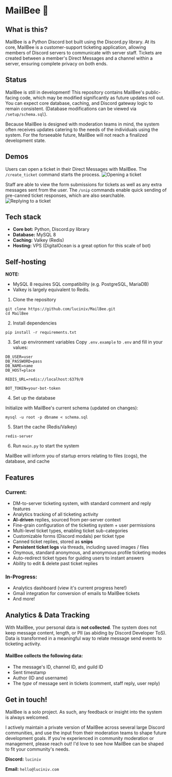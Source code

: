 # MailBee 🐝

## What is this?
MailBee is a Python Discord bot built using the Discord.py library. At its core, MailBee is a customer-support ticketing application, allowing members of Discord servers to communicate with server staff. Tickets are created between a member's Direct Messages and a channel within a server, ensuring complete privacy on both ends. 

## Status
MailBee is still in development! This repository contains MailBee's public-facing code, which may be modified significantly as future updates roll out. You can expect core database, caching, and Discord gateway logic to remain consistent. (Database modifications can be viewed via `/setup/schema.sql`).

Because MailBee is designed with moderation teams in mind, the system often receives updates catering to the needs of the individuals using the system. For the forseeable future, MailBee will not reach a finalized development state.

## Demos
Users can open a ticket in their Direct Messages with MailBee. The `/create_ticket` command starts the process. 
![Opening a ticket](demo/images/ticket_create.gif)

Staff are able to view the form submissions for tickets as well as any extra messages sent from the user. The `/snip` commands enable quick sending of pre-canned ticket responses, which are also searchable.
![Replying to a ticket](demo/images/ticket_reply.gif)

## Tech stack
- **Core bot:** Python, Discord.py library
- **Database:** MySQL 8
- **Caching:** Valkey (Redis)
- **Hosting:** VPS (DigitalOcean is a great option for this scale of bot)

## Self-hosting
**NOTE:** 
- MySQL 8 requires SQL compatibility (e.g. PostgreSQL, MariaDB)
- Valkey is largely equivalent to Redis.


1. Clone the repository
```
git clone https://github.com/luciniv/MailBee.git
cd MailBee
```

2. Install dependencies
```
pip install -r requirements.txt
```

3. Set up environment variables
Copy `.env.example` to `.env` and fill in your values:
```
DB_USER=user
DB_PASSWORD=pass
DB_NAME=name
DB_HOST=place

REDIS_URL=redis://localhost:6379/0

BOT_TOKEN=your-bot-token
```

4. Set up the database
   
Initialize with MailBee's current schema (updated on changes):
```
mysql -u root -p dbname < schema.sql
```

5. Start the cache (Redis/Valkey)
```
redis-server
```

6. Run `main.py` to start the system

MailBee will inform you of startup errors relating to files (cogs), the database, and cache

## Features
### Current:
- DM-to-server ticketing system, with standard comment and reply features
- Analytics tracking of all ticketing activity
- **AI-driven** replies, sourced from per-server context
- Fine-grain configuration of the ticketing system + user permissions
- Multi-level ticket types, enabling ticket sub-categories
- Customizable forms (Discord modals) per ticket type
- Canned ticket replies, stored as **snips**
- **Persistent ticket logs** via threads, including saved images / files
- Onymous, standard anonymous, and anonymous profile ticketing modes
- Auto-redirect ticket types for guiding users to instant answers
- Ability to edit & delete past ticket replies

### In-Progress:
- Analytics dashboard (view it's current progress here!)
- Gmail integration for conversion of emails to MailBee tickets
- And more!

## Analytics & Data Tracking
With MailBee, your personal data is **not collected**. The system does not keep message content, length, or PII (as abiding by Discord Developer ToS). Data is transformed in a meaningful way to relate message send events to ticketing activity.

#### MailBee collects the following data:
- The message's ID, channel ID, and guild ID
- Sent timestamp
- Author (ID and username)
- The *type* of message sent in tickets (comment, staff reply, user reply)

## Get in touch!
MailBee is a solo project. As such, any feedback or insight into the system is always welcomed. 

I actively maintain a private version of MailBee across several large Discord communities, and use the input from their moderation teams to shape future development goals. If you're experienced in community moderation or management, please reach out! I'd love to see how MailBee can be shaped to fit your community's needs.

**Discord:** `luciniv`

**Email:** `hello@luciniv.com`
